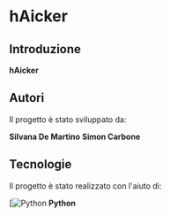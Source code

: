 # hAicker

## Introduzione

**hAicker**



## Autori
Il progetto è stato sviluppato da:

**Silvana De Martino**
**Simon Carbone**

## Tecnologie

Il progetto è stato realizzato con l'aiuto di:

[![Python](https://img.icons8.com/color/48/000000/python.png) **Python**
